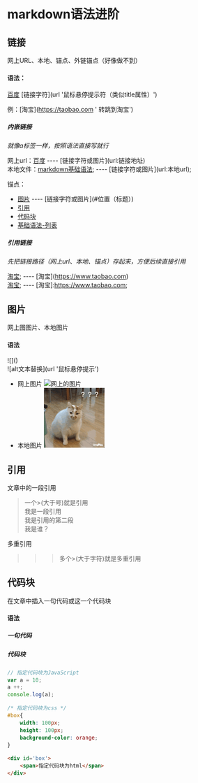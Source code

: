 # markdown语法进阶

## 链接
网上URL、本地、锚点、外链锚点（好像做不到）
#### 语法：

[百度](http://www.baidu.com)
\[链接字符](url '鼠标悬停提示符（类似title属性）') 

例：\[淘宝](https://taobao.com ' 转跳到淘宝')
##### 内嵌链接

*就像a标签一样，按照语法直接写就行*

网上url：[百度](http://www.baidu.com) ---- \[链接字符或图片](url:链接地址)  
本地文件：[markdown基础语法](./01-基础语法.md); ---- \[链接字符或图片](url:本地url);

锚点：
- [图片](#图片) ---- \[链接字符或图片](#位置（标题）)
- [引用](#引用)
- [代码块](#代码块 '跳到代码块')
- [基础语法-列表](./01-基础语法.md#列表)

##### 引用链接
*先把链接路径（网上url、本地、锚点）存起来，方便后续直接引用*

[淘宝](https://www.taobao.com); ----  \[淘宝](https://www.taobao.com)  
[淘宝]; ---- \[淘宝]:https://www.taobao.com;


## 图片
网上图图片、本地图片
#### 语法
\!\[]()  
!\[alt文本替换](url '鼠标悬停提示')
- 网上图片
![网上的图片](https://www.baidu.com/link?url=IZjh1jhHuOzqNXm2YtPU331YIH_TAz4yCdTbKSLhOyto7FPMRXOQwOr432ArDeLQWAq7JtfPearUKnbyovbFBRvq1Tvyme42m5_fzt1IaU5IzV-J1m1QsTCO9IC7uHI0&wd=&eqid=98f9467a00012008000000065c5ba2c3 '百度图片')
- 本地图片
![本地图片](./images/11.gif '这是一只猫')

## 引用
文章中的一段引用

> 一个>(大于号)就是引用  
我是一段引用  
我是引用的第二段  
我是谁？

多重引用

>>> 多个>(大于字符)就是多重引用


## 代码块
在文章中插入一句代码或这一个代码块

#### 语法
##### 一句代码
##### 代码块
```javascript
// 指定代码块为JavaScript
var a = 10;
a ++;
console.log(a);
```
```css
/* 指定代码块为css */
#box{
    width: 100px;
    height: 100px;
    background-color: orange;
}
```
```html
<div id='box'>
    <span>指定代码块为html</span>
</div>
```


<!-- 下面是链接地址 -->
[淘宝]:https://www.taobao.com;
